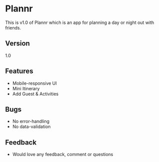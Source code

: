 # Plannr
This is v1.0 of Plannr which is an app for planning a day or night out with friends.

## Version
1.0

## Features

* Mobile-responsive UI
* Mini Itinerary
* Add Guest & Activities

## Bugs

* No error-handling
* No data-validation

## Feedback

* Would love any feedback, comment or questions